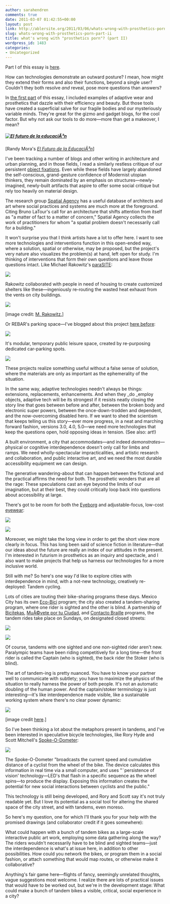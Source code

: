 ```yaml
---
author: sarahendren
comments: true
date: 2011-03-07 01:42:55+00:00
layout: post
link: http://ablersite.org/2011/03/06/whats-wrong-with-prosthetics-porn-part-ii/
slug: whats-wrong-with-prosthetics-porn-part-ii
title: what's wrong with "prosthetics porn"? (part II)
wordpress_id: 1483
categories:
- Uncategorized
---
```


Part I of this essay is [here](http://ablersite.org/2011/02/20/whats-wrong-with-prosthetics-porn-part-i/).

How can technologies demonstrate an outward posture? I mean, how might they extend their forms and also their functions, beyond a single user? Couldn't they both resolve _and_ reveal, pose more questions than answers?

In [the first part](http://www.ablersite.org/2011/02/whats-wrong-with-prosthetics-porn-part-i/) of this essay, I included examples of adaptive wear and prosthetics that dazzle with their efficiency and beauty. But those tools have created a superficial salve for our fragile bodies and our mysteriously variable minds. They're great for the gizmo and gadget blogs, for the cool factor. But why not ask our tools to do more—more than get a makeover, I mean?


##### [![El futuro de la educaciÃ³n](http://farm4.static.flickr.com/3647/3332139594_cb1281b0d6.jpg)](http://www.flickr.com/photos/randymora/3332139594/)


[Randy Mora's [_El Futuro de la EducaciÃ³n_](http://www.flickr.com/photos/randymora/3332139594/)]

I've been tracking a number of blogs and other writing in architecture and urban planning, and in those fields, I read a similarly restless critique of our persistent [object fixations](http://m.ammoth.us/blog/2010/01/object-fixations/). Even while these fields have largely abandoned the self-conscious, grand-gesture confidence of Modernist utopian thinkers, they remain dominated by an emphasis on structures—newly-imagined, newly-built artifacts that aspire to offer some social critique but rely too heavily on material design.

The research group [Spatial Agency](http://www.spatialagency.net/about/) has a useful database of architects and art where social practices and systems are much more at the foreground. Citing Bruno LaTour's call for an architecture that shifts attention from itself as "a matter of fact to a matter of concern," Spatial Agency collects the work of practitioners for whom "a spatial problem doesn't necessarily call for a building."

It won't surprise you that I think artists have a lot to offer here. I want to see more technologies and interventions function in this open-ended way, where a solution, spatial or otherwise, may be proposed, but the project's very nature also visualizes the problem(s) at hand, left open for study. I'm thinking of interventions that form their own questions and leave those questions intact. Like Michael Rakowitz's [paraSITE](http://michaelrakowitz.com/projects/parasite/):

[![](http://ablersite.files.wordpress.com/2011/03/rakowitz3_redo.jpg)](http://ablersite.files.wordpress.com/2011/03/rakowitz3_redo.jpg)

Rakowitz collaborated with people in need of housing to create customized shelters like these—ingeniously re-routing the wasted heat exhaust from the vents on city buildings.

[![](http://ablersite.files.wordpress.com/2011/03/rakowitz_redo_2.jpg)](http://ablersite.files.wordpress.com/2011/03/rakowitz_redo_2.jpg)

[image credit: [M. Rakowitz.](http://michaelrakowitz.com/)]

Or REBAR's parking space—I've blogged about this project [here before](http://www.ablersite.org/2010/06/re-blog-the-walklet/):

[![](http://ablersite.files.wordpress.com/2011/03/walklet-rebar.jpg)](http://ablersite.files.wordpress.com/2011/03/walklet-rebar.jpg)

It's modular, temporary public leisure space, created by re-purposing dedicated car-parking spots.

[![](http://ablersite.files.wordpress.com/2011/03/walklet-install-6.jpg)](http://ablersite.files.wordpress.com/2011/03/walklet-install-6.jpg)

These projects realize something useful without a false sense of solution, where the materials are only as important as the ephemerality of the situation.

In the same way, adaptive technologies needn't always be things: extensions, replacements, enhancements. And when they _do _employ objects, adaptive tech will be its strongest if it resists neatly closing the story line that goes between before and after, between the broken body and electronic super powers, between the once-down-trodden and dependent, and the now-overcoming disabled hero. If we want to shed the scientism that keeps telling us this story—ever more progress, in a neat and marching forward fashion, versions 3.0, 4.0, 5.0—we need more technologies that keep the questions open, hold opposing ideas in tension. (See also: art!)

A built environment, a city that accommodates—and indeed _demonstrates_—physical or cognitive interdependence doesn't only call for limbs and ramps. We need wholly-spectacular impracticalities, and artistic research and collaboration, and public interactive art, and we need the most durable accessibility equipment we can design.

The generative wandering-about that can happen between the fictional and the practical affirms the need for both. The prosthetic wonders that are all the rage: These speculations cast an eye beyond the limits of our imagination, but at their best, they could critically loop back into questions about accessibility at large.

There's got to be room for both the [Eyeborg](http://eyeborgproject.com/) and adjustable-focus, low-cost [eyewear](http://www.adaptive-eyecare.org/):

[![](http://ablersite.files.wordpress.com/2011/03/eyeborg.jpg)](http://ablersite.files.wordpress.com/2011/03/eyeborg.jpg)

[![](http://ablersite.files.wordpress.com/2011/03/adjustablefocuslenses.jpg)](http://ablersite.files.wordpress.com/2011/03/adjustablefocuslenses.jpg)

Moreover, we might take the long view in order to get the short view more clearly in focus. This has long been said of science fiction in literature—that our ideas about the future are really an index of our attitudes in the present. I'm interested in futurism in prosthetics as an inquiry and spectacle, and I also want to make projects that help us harness our technologies for a more inclusive world.

Still with me? So here's one way I'd like to explore cities with interdependence in mind, with a not-new technology, creatively re-deployed: Tandem cycling.

Lots of cities are touting their bike-sharing programs these days. Mexico City has its own [Eco-Bici](https://www.ecobici.df.gob.mx/home/home.php) program; the city also created a tandem-sharing program, where one rider is sighted and the other is blind. A partnership of [Bicitekas](http://bicitekas.org/), [MuÃ©vete por tu Ciudad](http://www.muevetextuciudad.org/), and [Contacto Braille](http://www.contactobraille.com/) programs, the tandem rides take place on Sundays, on designated closed streets:

[![](http://ablersite.files.wordpress.com/2011/03/bike_mexico_1.jpg)](http://ablersite.files.wordpress.com/2011/03/bike_mexico_1.jpg)

[![](http://ablersite.files.wordpress.com/2011/03/bike_mexico_2.jpg)](http://ablersite.files.wordpress.com/2011/03/bike_mexico_2.jpg)

Of course, tandems with one sighted and one non-sighted rider aren't new. Paralympic teams have been riding competitively for a long time—the front rider is called the Captain (who is sighted), the back rider the Stoker (who is blind).

The art of tandem-ing is pretty nuanced. You have to know your partner well to communicate with subtlety; you have to maximize the physics of the situation to really harness the power of both people. It's not an automatic doubling of the human power. And the captain/stoker terminology is just interesting—it's like interdependence made visible, like a sustainable working system where there's no clear power dynamic:

[![](http://ablersite.files.wordpress.com/2011/03/blind_paralympic_cycling.jpg)](http://ablersite.files.wordpress.com/2011/03/blind_paralympic_cycling.jpg)

[image credit [here](http://womenscycling.ie/blog/category/paralympics/).]

So I've been thinking a lot about the metaphors present in tandems, and I've been interested in speculative bicycle technologies, like Rory Hyde and Scott Mitchell's [Spoke-O-Dometer](http://cargocollective.com/roryhyde/#286407/Spoke-O-Dometer):

[![](http://ablersite.files.wordpress.com/2011/03/sod_photo2.jpg)](http://ablersite.files.wordpress.com/2011/03/sod_photo2.jpg)

The Spoke-O-Dometer "broadcasts the current speed and cumulative distance of a cyclist from the wheel of the bike. The device calculates this information in real time via a small computer, and uses "˜persistence of vision' technology—LED's that flash in a specific sequence as the wheel spins—to produce the display. Exposing this information creates the potential for new social interactions between cyclists and the public."

This technology is still being developed, and Rory and Scott say it's not truly readable yet. But I love its potential as a social tool for altering the shared space of the city street, and with tandems, even moreso.

So here's my question, one for which I'll thank you for your help with the promised drawings (and collaborator credit if it goes somewhere):

What could happen with a bunch of tandem bikes as a large-scale interactive public art work, employing some data gathering along the way? The riders wouldn't necessarily have to be blind and sighted teams—just the interdependence is what's at issue here, in addition to other possibilities. How could you network the bikes, or program them in a social fashion, or attach something that would map routes, or otherwise make it collaborative?

Anything's fair game here—flights of fancy, seemingly unrelated thoughts, vague suggestions most welcome. I realize there are lots of practical issues that would have to be worked out, but we're in the development stage: What could make a bunch of tandem bikes a visible, critical, social experience in a city?
